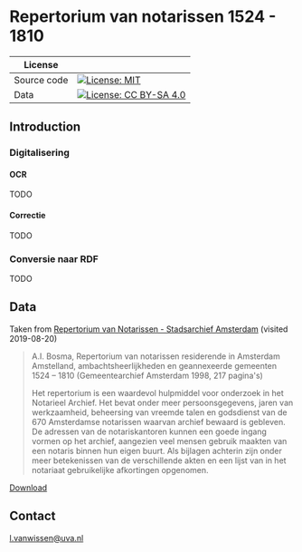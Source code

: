 # Repertorium van notarissen 1524 - 1810


| License     |                                                                                                                                                   |
| ----------- | ------------------------------------------------------------------------------------------------------------------------------------------------- |
| Source code | [![License: MIT](https://img.shields.io/badge/License-MIT-yellow.svg)](https://opensource.org/licenses/MIT)                                       |
| Data        | [![License: CC BY-SA 4.0](https://img.shields.io/badge/License-CC%20BY--SA%204.0-lightgrey.svg)](https://creativecommons.org/licenses/by-sa/4.0/) |


## Introduction

### Digitalisering

#### OCR

TODO

#### Correctie

TODO

### Conversie naar RDF

TODO

## Data

Taken from [Repertorium van Notarissen - Stadsarchief Amsterdam](https://www.amsterdam.nl/stadsarchief/archief/downloads/repertorium/) (visited 2019-08-20)

> A.I. Bosma, Repertorium van notarissen residerende in Amsterdam Amstelland, ambachtsheerlijkheden en geannexeerde gemeenten 1524 – 1810 (Gemeentearchief Amsterdam 1998, 217 pagina's)
>
> Het repertorium is een waardevol hulpmiddel voor onderzoek in het Notarieel Archief. Het bevat onder meer persoonsgegevens, jaren van werkzaamheid, beheersing van vreemde talen en godsdienst van de 670 Amsterdamse notarissen waarvan archief bewaard is gebleven. De adressen van de notariskantoren kunnen een goede ingang vormen op het archief, aangezien veel mensen gebruik maakten van een notaris binnen hun eigen buurt. Als bijlagen achterin zijn onder meer betekenissen van de verschillende akten en een lijst van in het notariaat gebruikelijke afkortingen opgenomen.

[Download](https://assets.amsterdam.nl/publish/pages/753536/repertoriumnotarissen1998_5.pdf)

## Contact

[l.vanwissen@uva.nl](mailto:l.vanwissen@uva.nl)







